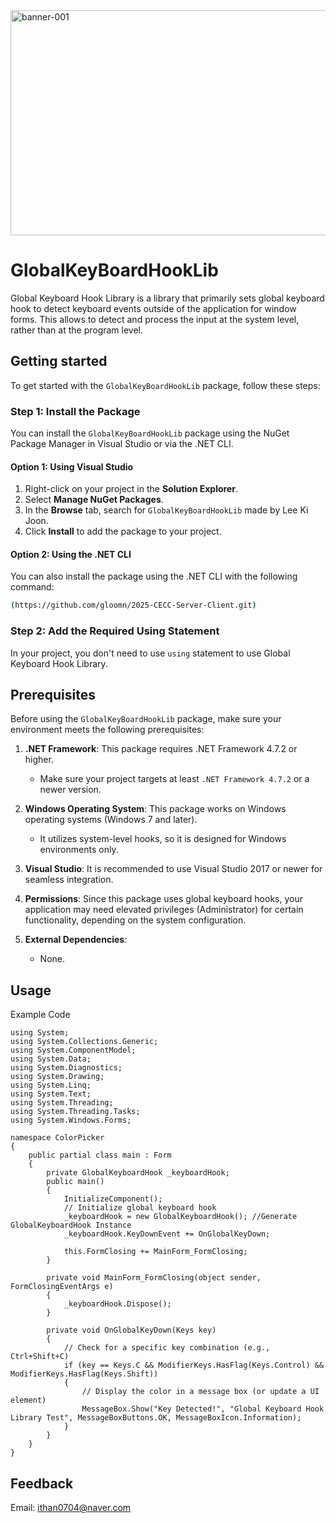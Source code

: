 <img width="2000" height="360" alt="banner-001" src="https://github.com/user-attachments/assets/d14e87c6-f9ff-46fa-931b-d7af58ac5ea9" />



# GlobalKeyBoardHookLib

Global Keyboard Hook Library is a library that primarily sets global keyboard hook to detect keyboard events outside of the application for window forms.
This allows to detect and process the input at the system level, rather than at the program level.


## Getting started

To get started with the `GlobalKeyBoardHookLib` package, follow these steps:

### Step 1: Install the Package

You can install the `GlobalKeyBoardHookLib` package using the NuGet Package Manager in Visual Studio or via the .NET CLI.

#### Option 1: Using Visual Studio
1. Right-click on your project in the **Solution Explorer**.
2. Select **Manage NuGet Packages**.
3. In the **Browse** tab, search for `GlobalKeyBoardHookLib` made by Lee Ki Joon.
4. Click **Install** to add the package to your project.

#### Option 2: Using the .NET CLI
You can also install the package using the .NET CLI with the following command:
```bash
(https://github.com/gloomn/2025-CECC-Server-Client.git)
```
### Step 2: Add the Required Using Statement

In your project, you don't need to use `using` statement to use Global Keyboard Hook Library.

## Prerequisites

Before using the `GlobalKeyBoardHookLib` package, make sure your environment meets the following prerequisites:

1. **.NET Framework**: This package requires .NET Framework 4.7.2 or higher.
   - Make sure your project targets at least `.NET Framework 4.7.2` or a newer version.
   
2. **Windows Operating System**: This package works on Windows operating systems (Windows 7 and later).
   - It utilizes system-level hooks, so it is designed for Windows environments only.
   
3. **Visual Studio**: It is recommended to use Visual Studio 2017 or newer for seamless integration.
   
4. **Permissions**: Since this package uses global keyboard hooks, your application may need elevated privileges (Administrator) for certain functionality, depending on the system configuration.

5. **External Dependencies**: 
   - None.

## Usage

Example Code

```
using System;
using System.Collections.Generic;
using System.ComponentModel;
using System.Data;
using System.Diagnostics;
using System.Drawing;
using System.Linq;
using System.Text;
using System.Threading;
using System.Threading.Tasks;
using System.Windows.Forms;

namespace ColorPicker
{
    public partial class main : Form
    {
        private GlobalKeyboardHook _keyboardHook;
        public main()
        {
            InitializeComponent();
            // Initialize global keyboard hook
            _keyboardHook = new GlobalKeyboardHook(); //Generate GlobalKeyboardHook Instance
            _keyboardHook.KeyDownEvent += OnGlobalKeyDown;

            this.FormClosing += MainForm_FormClosing;
        }

        private void MainForm_FormClosing(object sender, FormClosingEventArgs e)
        {
            _keyboardHook.Dispose();
        }

        private void OnGlobalKeyDown(Keys key)
        {
            // Check for a specific key combination (e.g., Ctrl+Shift+C)
            if (key == Keys.C && ModifierKeys.HasFlag(Keys.Control) && ModifierKeys.HasFlag(Keys.Shift))
            {
                // Display the color in a message box (or update a UI element)
                MessageBox.Show("Key Detected!", "Global Keyboard Hook Library Test", MessageBoxButtons.OK, MessageBoxIcon.Information);
            }
        }
    }
}

```

## Feedback

Email: ithan0704@naver.com

